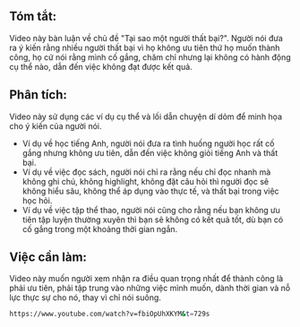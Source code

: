 ## Tóm tắt:

Video này bàn luận về chủ đề "Tại sao một người thất bại?". Người nói đưa ra ý kiến rằng nhiều người thất bại vì họ không ưu tiên thứ họ muốn thành công, họ cứ nói rằng mình cố gắng, chăm chỉ nhưng lại không có hành động cụ thể nào, dẫn đến việc không đạt được kết quả.  

## Phân tích:

Video này sử dụng các ví dụ cụ thể và lối dẫn chuyện dí dỏm để minh họa cho ý kiến của người nói.  

* Ví dụ về học tiếng Anh, người nói đưa ra tình huống người học rất cố gắng nhưng không ưu tiên, dẫn đến việc không giỏi tiếng Anh và thất bại.
* Ví dụ về việc đọc sách, người nói chỉ ra rằng nếu chỉ đọc nhanh mà không ghi chú, không highlight, không đặt câu hỏi thì người đọc sẽ không hiểu sâu, không thể áp dụng vào thực tế,  và thất bại trong việc học hỏi.
* Ví dụ về việc tập thể thao, người nói cũng cho rằng nếu bạn không ưu tiên tập luyện thường xuyên thì bạn sẽ không có kết quả tốt, dù bạn có cố gắng trong một khoảng thời gian ngắn.

## Việc cần làm: 

Video này muốn người xem nhận ra điều quan trọng nhất để thành công là phải ưu tiên, phải tập trung vào những việc mình muốn,  dành thời gian và nỗ lực thực sự cho nó, thay vì chỉ nói suông. 

```bash
https://www.youtube.com/watch?v=fbiOpUhXKYM&t=729s
```
